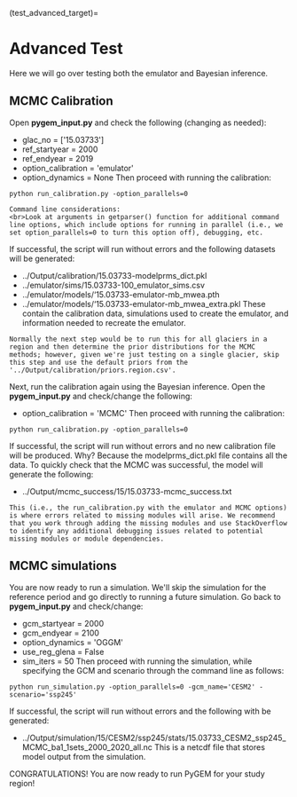 (test_advanced_target)=
# Advanced Test
Here we will go over testing both the emulator and Bayesian inference.

## MCMC Calibration
Open **pygem_input.py** and check the following (changing as needed):
* glac_no = ['15.03733']
* ref_startyear = 2000
* ref_endyear = 2019
* option_calibration = 'emulator'
* option_dynamics = None
Then proceed with running the calibration:
```
python run_calibration.py -option_parallels=0
```
```{note}
Command line considerations:
<br>Look at arguments in getparser() function for additional command line options, which include options for running in parallel (i.e., we set option_parallels=0 to turn this option off), debugging, etc.
```
If successful, the script will run without errors and the following datasets will be generated:
* ../Output/calibration/15.03733-modelprms_dict.pkl
* ../emulator/sims/15.03733-100_emulator_sims.csv
* ../emulator/models/‘15.03733-emulator-mb_mwea.pth
* ../emulator/models/‘15.03733-emulator-mb_mwea_extra.pkl
These contain the calibration data, simulations used to create the emulator, and information needed to recreate the emulator.

```{note}
Normally the next step would be to run this for all glaciers in a region and then determine the prior distributions for the MCMC methods; however, given we're just testing on a single glacier, skip this step and use the default priors from the '../Output/calibration/priors.region.csv'.
```

Next, run the calibration again using the Bayesian inference. Open the **pygem_input.py** and check/change the following:
* option_calibration = 'MCMC'
Then proceed with running the calibration:
```
python run_calibration.py -option_parallels=0
```
If successful, the script will run without errors and no new calibration file will be produced. Why? Because the modelprms_dict.pkl file contains all the data. To quickly check that the MCMC was successful, the model will generate the following:
* ../Output/mcmc_success/15/15.03733-mcmc_success.txt

```{warning}
This (i.e., the run_calibration.py with the emulator and MCMC options) is where errors related to missing modules will arise. We recommend that you work through adding the missing modules and use StackOverflow to identify any additional debugging issues related to potential missing modules or module dependencies.
```

## MCMC simulations
You are now ready to run a simulation. We'll skip the simulation for the reference period and go directly to running a future simulation. Go back to **pygem_input.py** and check/change:
* gcm_startyear = 2000
* gcm_endyear = 2100
* option_dynamics = 'OGGM'
* use_reg_glena = False
* sim_iters = 50
Then proceed with running the simulation, while specifying the GCM and scenario through the command line as follows:
```
python run_simulation.py -option_parallels=0 -gcm_name='CESM2' -scenario='ssp245'
```
If successful, the script will run without errors and the following with be generated: 
* ../Output/simulation/15/CESM2/ssp245/stats/15.03733_CESM2_ssp245_MCMC_ba1_1sets_2000_2020_all.nc
This is a netcdf file that stores model output from the simulation.

CONGRATULATIONS! You are now ready to run PyGEM for your study region!